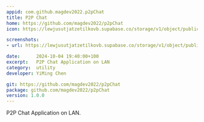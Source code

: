 ```yaml
---
appid: com.github.magdev2022.p2pChat
title: P2P Chat
home: https://github.com/magdev2022/p2pChat
icon: https://lewjusutjatzetilkovb.supabase.co/storage/v1/object/public/Images/chat.png

screenshots:
- url: https://lewjusutjatzetilkovb.supabase.co/storage/v1/object/public/Images/p2pChat_Screenshot.png

date:      2024-10-04 19:40:00+100
excerpt:   P2P Chat Application on LAN
category:  utility
developer: YiMing Chen

git: https://github.com/magdev2022/p2pChat
package: github.com/magdev2022/p2pChat
version: 1.0.0
---
```


P2P Chat Application on LAN.